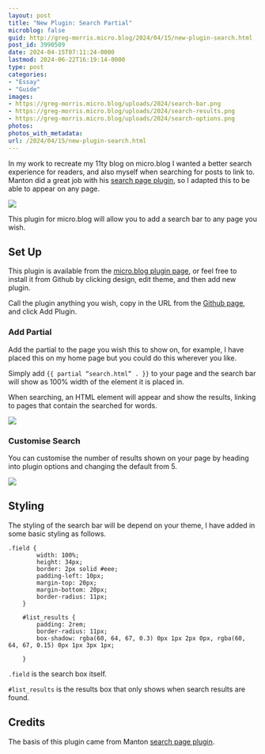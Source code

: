 ```yaml
---
layout: post
title: "New Plugin: Search Partial"
microblog: false
guid: http://greg-morris.micro.blog/2024/04/15/new-plugin-search.html
post_id: 3990509
date: 2024-04-15T07:11:24-0000
lastmod: 2024-06-22T16:19:14-0000
type: post
categories:
- "Essay"
- "Guide"
images:
- https://greg-morris.micro.blog/uploads/2024/search-bar.png
- https://greg-morris.micro.blog/uploads/2024/search-results.png
- https://greg-morris.micro.blog/uploads/2024/search-options.png
photos:
photos_with_metadata:
url: /2024/04/15/new-plugin-search.html
---
```

In my work to recreate my 11ty blog on micro.blog I wanted a better search experience for readers, and also myself when searching for posts to link to. Manton did a great job with his [search page plugin](https://github.com/microdotblog/plugin-search-page), so I adapted this to be able to appear on any page.

![](https://greg-morris.micro.blog/uploads/2024/search-bar.png)

This plugin for micro.blog will allow you to add a search bar to any page you wish.

## Set Up
This plugin is available from the [micro.blog plugin page](https://micro.blog/account/plugins/view/122), or feel free to install it from Github by clicking design, edit theme, and then add new plugin.

Call the plugin anything you wish, copy in the URL from the [Github page](https://github.com/gr36/search-partial), and click Add Plugin.

### Add Partial
Add the partial to the page you wish this to show on, for example, I have placed this on my home page but you could do this wherever you like.

Simply add ```{{ partial “search.html” . }}``` to your page and the search bar will show as 100% width of the element it is placed in.

When searching, an HTML element will appear and show the results, linking to pages that contain the searched for words.

![](https://greg-morris.micro.blog/uploads/2024/search-results.png)

### Customise Search
You can customise the number of results shown on your page by heading into plugin options and changing the default from 5. 

![](https://greg-morris.micro.blog/uploads/2024/search-options.png)

## Styling
The styling of the search bar will be depend on your theme, I have added in some basic styling as follows.

	.field {
	        width: 100%;
	        height: 34px;
	        border: 2px solid #eee;
	        padding-left: 10px;
	        margin-top: 20px;
	        margin-bottom: 20px;
	        border-radius: 11px;
	    }
	    
	    #list_results {
	        padding: 2rem;
	        border-radius: 11px;
	        box-shadow: rgba(60, 64, 67, 0.3) 0px 1px 2px 0px, rgba(60, 64, 67, 0.15) 0px 1px 3px 1px;
	    
	    }

`.field` is the search box itself.

`#list_results` is the results box that only shows when search results are found.

## Credits
The basis of this plugin came from Manton [search page plugin](https://github.com/microdotblog/plugin-search-page). 
